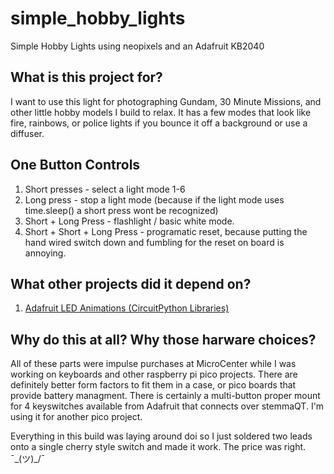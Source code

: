 # simple_hobby_lights
Simple Hobby Lights using neopixels and an Adafruit KB2040

## What is this project for?
I want to use this light for photographing Gundam, 30 Minute Missions, and other little hobby models I build to relax. 
It has a few modes that look like fire, rainbows, or police lights if you bounce it off a background or use a diffuser.

## One Button Controls
1. Short presses - select a light mode 1-6
3. Long press - stop a light mode (because if the light mode uses time.sleep() a short press wont be recognized)
4. Short + Long Press - flashlight / basic white mode. 
5. Short + Short + Long Press - programatic reset, because putting the hand wired switch down and fumbling for the reset on board is annoying.

## What other projects did it depend on?
1. [Adafruit LED Animations (CircuitPython Libraries)](https://github.com/adafruit/Adafruit_CircuitPython_LED_Animation/tree/main)

## Why do this at all? Why those harware choices?
All of these parts were impulse purchases at MicroCenter while I was working on keyboards and other raspberry pi pico projects. 
There are definitely better form factors to fit them in a case, or pico boards that provide battery managment.
There is certainly a multi-button proper mount for 4 keyswitches available from Adafruit that connects over stemmaQT. I'm using it for another pico project. 

Everything in this build was laying around doi
so I just soldered two leads onto a single cherry style switch and made it work.
The price was right. 
¯\_(ツ)_/¯
